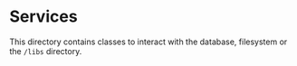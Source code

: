 # Services

This directory contains classes to interact with the database, filesystem or the `/libs` directory.
